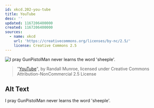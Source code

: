 ```yaml
---
id: xkcd.202-you-tube
title: YouTube
desc: ''
updated: 1167206400000
created: 1167206400000
sources:
  - name: xkcd
    url: 'https://creativecommons.org/licenses/by-nc/2.5/'
    license: Creative Commons 2.5
---
```

![I pray GunPistolMan never learns the word 'sheeple'.](https://imgs.xkcd.com/comics/youtube.png)
> "[YouTube](https://xkcd.com/202/)", by Randall Munroe, licensed under Creative Commons Attribution-NonCommercial 2.5 License

## Alt Text
I pray GunPistolMan never learns the word 'sheeple'.
